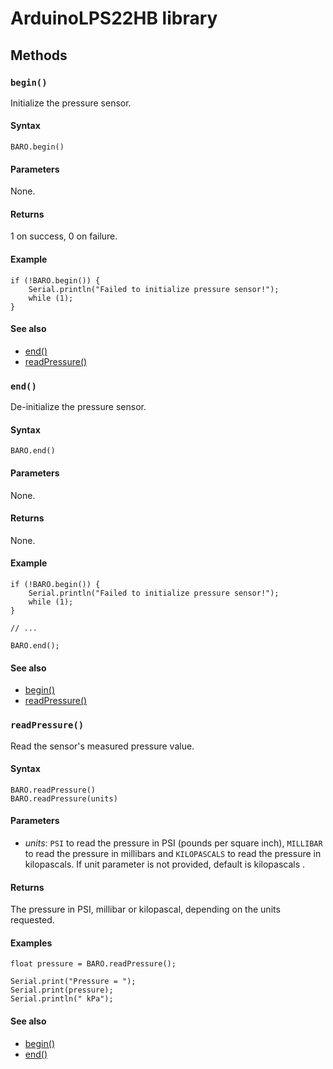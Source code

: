 # ArduinoLPS22HB library

## Methods

### `begin()`

Initialize the pressure sensor.

#### Syntax 

```
BARO.begin()
```

#### Parameters

None.

#### Returns

1 on success, 0 on failure.

#### Example

```
if (!BARO.begin()) {
    Serial.println("Failed to initialize pressure sensor!");
    while (1);
}
```

#### See also

* [end()](#end)
* [readPressure()](#readpressure)

### `end()`

De-initialize the pressure sensor.

#### Syntax 

```
BARO.end()
```

#### Parameters

None.

#### Returns

None.

#### Example

```
if (!BARO.begin()) {
    Serial.println("Failed to initialize pressure sensor!");
    while (1);
}

// ...

BARO.end();
```

#### See also

* [begin()](#begin)
* [readPressure()](#readpressure)

### `readPressure()`

Read the sensor's measured pressure value.


#### Syntax 

```
BARO.readPressure()
BARO.readPressure(units)
```

#### Parameters

* _units_: `PSI`  to read the pressure in PSI (pounds per square inch), `MILLIBAR` to read the pressure in millibars and `KILOPASCALS` to read the pressure in kilopascals. If unit parameter is not provided, default is kilopascals   .

#### Returns

The pressure in PSI, millibar or kilopascal, depending on the units requested.

#### Examples

```
float pressure = BARO.readPressure();

Serial.print("Pressure = ");
Serial.print(pressure);
Serial.println(" kPa");
```

#### See also

* [begin()](#begin)
* [end()](#end)